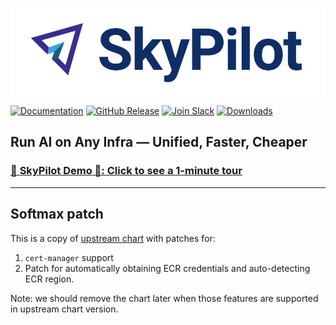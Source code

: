 ![SkyPilot](https://raw.githubusercontent.com/skypilot-org/skypilot/master/docs/source/images/skypilot-wide-light-1k.png)

[![Documentation](https://img.shields.io/badge/docs-gray?logo=readthedocs&logoColor=f5f5f5)](https://docs.skypilot.co/)
[![GitHub Release](https://img.shields.io/github/release/skypilot-org/skypilot.svg)](https://github.com/skypilot-org/skypilot/releases)
[![Join Slack](https://img.shields.io/badge/SkyPilot-Join%20Slack-blue?logo=slack)](http://slack.skypilot.co)
[![Downloads](https://img.shields.io/pypi/dm/skypilot)](https://github.com/skypilot-org/skypilot/releases)

## Run AI on Any Infra — Unified, Faster, Cheaper

### [🌟 **SkyPilot Demo** 🌟: Click to see a 1-minute tour](https://demo.skypilot.co/dashboard/)

---

## Softmax patch

This is a copy of [upstream chart](https://github.com/skypilot-org/skypilot/tree/master/charts/skypilot) with patches
for:

1. `cert-manager` support
2. Patch for automatically obtaining ECR credentials and auto-detecting ECR region.

Note: we should remove the chart later when those features are supported in upstream chart version.
